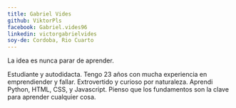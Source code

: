 ```yaml
---
title: Gabriel Vides
github: ViktorPls
facebook: Gabriel.vides96
linkedin: victorgabrielvides
soy-de: Cordoba, Rio Cuarto
---
```


La idea es nunca parar de aprender.

Estudiante y autodidacta. Tengo 23 años con mucha experiencia en emprendiender y fallar. Extrovertido y curioso por naturaleza. 
 Aprendi Python, HTML, CSS, y Javascript. Pienso que los fundamentos son la clave para aprender cualquier cosa.
